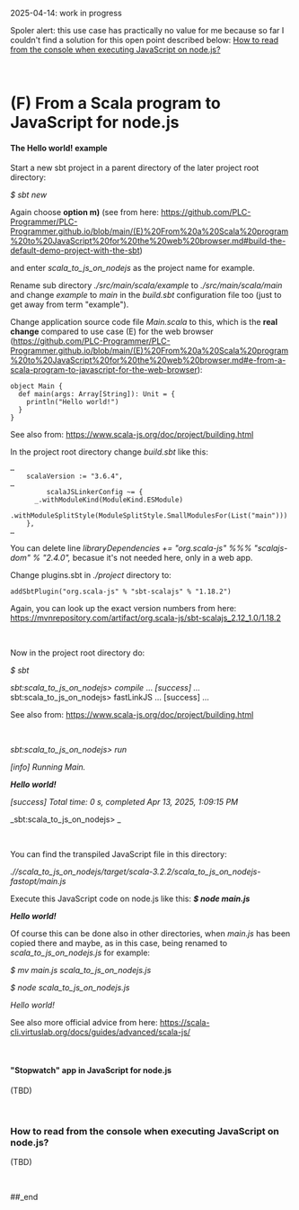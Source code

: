 2025-04-14: work in progress

Spoler alert: this use case has practically no value for me because so far I couldn't find a solution for this open point described below: [How to read from the console when executing JavaScript on node.js?](#how-to-read-from-the-console-when-executing-javascript-on-node)

<br/>

# (F) From a Scala program to JavaScript for node.js

#### The Hello world! example

Start a new sbt project in a parent directory of the later project root directory:

_$ sbt new_

Again choose **option m)** (see from here: https://github.com/PLC-Programmer/PLC-Programmer.github.io/blob/main/(E)%20From%20a%20Scala%20program%20to%20JavaScript%20for%20the%20web%20browser.md#build-the-default-demo-project-with-the-sbt)

and enter _scala_to_js_on_nodejs_ as the project name for example.

Rename sub directory _./src/main/scala/example_ to _./src/main/scala/main_ and change _example_ to _main_ in the _build.sbt_ configuration file too (just to get away from term "example").

Change application source code file _Main.scala_ to this, which is the **real change** compared to use case (E) for the web browser (https://github.com/PLC-Programmer/PLC-Programmer.github.io/blob/main/(E)%20From%20a%20Scala%20program%20to%20JavaScript%20for%20the%20web%20browser.md#e-from-a-scala-program-to-javascript-for-the-web-browser):

```
object Main {
  def main(args: Array[String]): Unit = {
    println("Hello world!")
  }
}
```

See also from: https://www.scala-js.org/doc/project/building.html

In the project root directory change _build.sbt_ like this:

```
…
    scalaVersion := "3.6.4",
…
         scalaJSLinkerConfig ~= {
      _.withModuleKind(ModuleKind.ESModule)
      .withModuleSplitStyle(ModuleSplitStyle.SmallModulesFor(List("main")))
    },
…
```

You can delete line _libraryDependencies += "org.scala-js" %%% "scalajs-dom" % "2.4.0",_ becasue it's not needed here, only in a web app.

Change plugins.sbt in _./project_ directory to:

```
addSbtPlugin("org.scala-js" % "sbt-scalajs" % "1.18.2")
```

Again, you can look up the exact version numbers from here: https://mvnrepository.com/artifact/org.scala-js/sbt-scalajs_2.12_1.0/1.18.2

<br/>

Now in the project root directory do:

_$ sbt_

_sbt:scala_to_js_on_nodejs> compile_
…
_[success] …_
sbt:scala_to_js_on_nodejs> fastLinkJS
…
[success] …

See also from: https://www.scala-js.org/doc/project/building.html

<br/>

_sbt:scala_to_js_on_nodejs> run_

_[info] Running Main._

_**Hello world!**_

_[success] Total time: 0 s, completed Apr 13, 2025, 1:09:15 PM_

_sbt:scala_to_js_on_nodejs> _

<br/>

You can find the transpiled JavaScript file in this directory:

_./<project dir>/scala_to_js_on_nodejs/target/scala-3.2.2/scala_to_js_on_nodejs-fastopt/main.js_

Execute this JavaScript code on node.js like this: _**$ node main.js**_

_**Hello world!**_

Of course this can be done also in other directories, when _main.js_ has been copied there and maybe, as in this case, being renamed to _scala_to_js_on_nodejs.js_ for example:

_$ mv main.js scala_to_js_on_nodejs.js_

_$ node scala_to_js_on_nodejs.js_

_Hello world!_

See also more official advice from here: https://scala-cli.virtuslab.org/docs/guides/advanced/scala-js/

<br/>

#### "Stopwatch" app in JavaScript for node.js

(TBD)

<br/>

### How to read from the console when executing JavaScript on node.js?

(TBD)

<br/>

##_end
